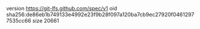 version https://git-lfs.github.com/spec/v1
oid sha256:de86eb1b749133e4992e23f9b28f097a120ba7cb9ec27920f04612977535cc66
size 20661

